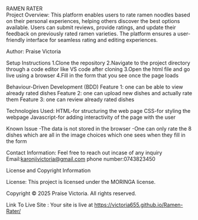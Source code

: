 RAMEN RATER                                                                                                                                                                                        
Project Overview:
This platform enables users to rate ramen noodles based on their personal experiences, helping others discover the best options available.
Users can submit reviews, provide ratings, and update their feedback on previously rated ramen varieties. 
The platform ensures a user-friendly interface for seamless rating and editing experiences.

Author:
Praise Victoria


Setup Instructions
1.Clone the repository
2.Navigate to the project directory through a code editor like VS code  after cloning
3.Open the html file and go live using a browser 
4.Fill in the form that you see once the page loads



Behaviour-Driven Development (BDD)
Feature 1:
one can be able to view already rated dishes 
Feature 2:
one can upload new dishes and actually rate them
Feature 3:
one can review already rated dishes



Technologies Used:
HTML-for structuring the web page
CSS-for styling the webpage
Javascript-for adding interactivity of the page with the user

Known Issue
-The data is not stored in the browser
-One can only rate the 8 dishes which are all in the image choices which one sees when they fill in the form


Contact Information:
 Feel free to reach out incase of any inquiry
 Email:karonjivictoria@gmail.com
 phone number:0743823450


License and Copyright Information

License:
This project is licensed under the MORINGA license.

Copyright © 2025 Praise Victoria.
All rights reserved.


  
Link To Live Site :
Your site is live at https://victoria655.github.io/Ramen-Rater/







